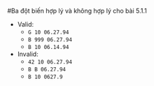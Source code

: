 #Ba đột biến hợp lý và không hợp lý cho bài 5.1.1
- Valid: 
  - `G 10 06.27.94`
  - `B 999 06.27.94`
  - `B 10 06.14.94 `
- Invalid: 
  - `42 10 06.27.94`
  - `B B 06.27.94`
  - `B 10 0627.9`